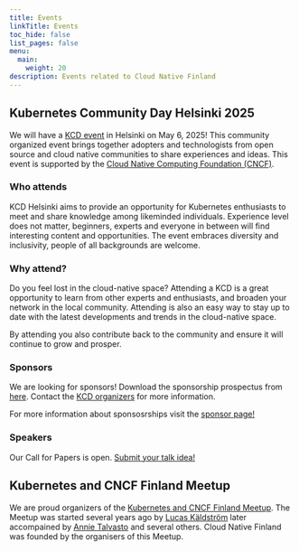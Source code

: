 ```yaml
---
title: Events
linkTitle: Events
toc_hide: false
list_pages: false
menu:
  main:
    weight: 20
description: Events related to Cloud Native Finland
---
```


## Kubernetes Community Day Helsinki 2025

We will have a [KCD event](https://www.cncf.io/kcds/) in Helsinki on May 6, 2025! This community organized event
brings together adopters and technologists from open source and cloud native communities to share experiences and ideas.
This event is supported by the [Cloud Native Computing Foundation (CNCF)](https://www.cncf.io).

### Who attends

KCD Helsinki aims to provide an opportunity for Kubernetes enthusiasts to meet and share knowledge among likeminded
individuals. Experience level does not matter, beginners, experts and everyone in between will find interesting
content and opportunities. The event embraces diversity and inclusivity, people of all backgrounds are welcome.

### Why attend?

Do you feel lost in the cloud-native space? Attending a KCD is a great opportunity to learn from other experts and
enthusiasts, and broaden your network in the local community. Attending is also an easy way to stay up to date with
the latest developments and trends in the cloud-native space.

By attending you also contribute back to the community and ensure it will continue to grow and prosper.

### Sponsors

We are looking for sponsors! Download the sponsorship prospectus from [here](/files/KCD-Helsinki-2025-Sponsorship-Prospectus.pdf). Contact the [KCD organizers](mailto:kcd-organizers@cloudnativefinland.org)
for more information.

For more information about sponsosrships visit the [sponsor page!](../sponsor-kcd-helsinki-2025) 

### Speakers

Our Call for Papers is open. [Submit your talk idea!](https://sessionize.com/kcd-helsinki-2025/) 

## Kubernetes and CNCF Finland Meetup

We are proud organizers of the [Kubernetes and CNCF Finland Meetup](https://www.meetup.com/kubernetes-finland/).
The Meetup was started several years ago by [Lucas Käldström](https://www.meetup.com/members/227375788/) later
accompained by [Annie Talvasto](https://www.meetup.com/members/199593748/) and several others. Cloud Native Finland
was founded by the organisers of this Meetup.
